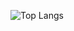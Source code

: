  ![Top Langs](https://github-readme-stats.vercel.app/api/top-langs/?username=mths1901&hide=c,c++,c#&theme=tokyonight)
